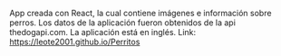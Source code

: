 App creada con React, la cual contiene imágenes e información sobre perros. Los datos de la aplicación fueron obtenidos de la api thedogapi.com. La aplicación está en inglés.
Link: https://leote2001.github.io/Perritos